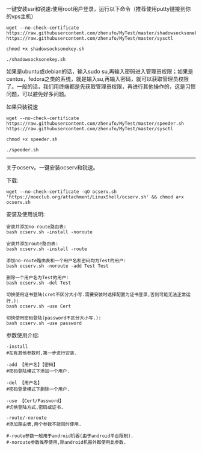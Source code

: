 一键安装ssr和锐速:使用root用户登录，运行以下命令（推荐使用putty链接到你的vps主机）

    wget --no-check-certificate https://raw.githubusercontent.com/zhenufo/MyTest/master/shadowsocksonekey.sh https://raw.githubusercontent.com/zhenufo/MyTest/master/sysctl
    
    chmod +x shadowsocksonekey.sh
    
    ./shadowsocksonekey.sh


如果是ubuntu或debian的话，输入sudo su,再输入密码进入管理员权限；如果是centos，fedora之类的系统，就是输入su,再输入密码，就可以获取管理员权限了。一般的话，我们用终端都是先获取管理员权限，再进行其他操作的，这是习惯问题，可以避免好多问题。

如果只装锐速

    wget --no-check-certificate https://raw.githubusercontent.com/zhenufo/MyTest/master/speeder.sh https://raw.githubusercontent.com/zhenufo/MyTest/master/sysctl
    
    chmod +x speeder.sh
    
    ./speeder.sh

-----------------------------------------------------------------------------------------------------------------------
关于ocserv。一键安装ocserv和锐速。

下载:
    
    wget --no-check-certificate -qO ocserv.sh 'https://moeclub.org/attachment/LinuxShell/ocserv.sh' && chmod a+x ocserv.sh

安装及使用说明:

    安装并添加no-route路由表:
    bash ocserv.sh -install -noroute
  
    安装并添加route路由表:
    bash ocserv.sh -install -route
    
    添加no-route路由表和一个用户名和密码均为Test的用户:
    bash ocserv.sh -noroute -add Test Test
    
    删除一个用户名为Test的用户:
    bash ocserv.sh -del Test
    
    切换使用证书登陆(cret不区分大小写.需要安装时选择配置为证书登录,否则可能无法正常运行.):
    bash ocserv.sh -use Cert
    
    切换使用密码登陆(password不区分大小写.):
    bash ocserv.sh -use password
    
参数使用介绍:
    
    -install
    #在有其他参数时,第一步进行安装.
    
    -add 【用户名】【密码】
    #密码登陆模式下添加一个用户.
    
    -del 【用户名】
    #密码登录模式下删除一个用户.
    
    -use 【Cert/Password】
    #切换登陆方式,密码或证书.
    
    -route/-noroute
    #添加路由表,两个参数不能同时使用.
    
    #-route参数一般用于android机器(由于android平台限制).
    #-noroute参数推荐使用,除android机器外都使用此参数.
